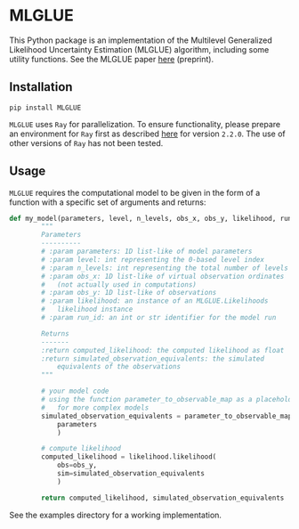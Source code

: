 # MLGLUE
This Python package is an implementation of the Multilevel Generalized Likelihood Uncertainty Estimation (MLGLUE) algorithm, including some utility functions. See the MLGLUE paper [here](doi.org/10.22541/essoar.169833433.35092350/v1) (preprint).

## Installation
`pip install MLGLUE`

`MLGLUE` uses `Ray` for parallelization. To ensure functionality, please prepare an environment for `Ray` first as described [here](https://docs.ray.io/en/releases-2.2.0/ray-overview/installation.html) for version `2.2.0`. The use of other versions of `Ray` has not been tested.

## Usage
`MLGLUE` requires the computational model to be given in the form of a function with a specific set of arguments and returns:

```python
def my_model(parameters, level, n_levels, obs_x, obs_y, likelihood, run_id)
        """
        Parameters
        ----------
        # :param parameters: 1D list-like of model parameters
        # :param level: int representing the 0-based level index
        # :param n_levels: int representing the total number of levels
        # :param obs_x: 1D list-like of virtual observation ordinates
        #	(not actually used in computations)
        # :param obs_y: 1D list-like of observations
        # :param likelihood: an instance of an MLGLUE.Likelihoods
        #	likelihood instance
        # :param run_id: an int or str identifier for the model run

        Returns
        -------
        :return computed_likelihood: the computed likelihood as float
        :return simulated_observation_equivalents: the simulated
        	equivalents of the observations
        """

        # your model code
        # using the function parameter_to_observable_map as a placeholder
        #	for more complex models
        simulated_observation_equivalents = parameter_to_observable_map(
        	parameters
        	)

        # compute likelihood
        computed_likelihood = likelihood.likelihood(
        	obs=obs_y,
        	sim=simulated_observation_equivalents
        	)

        return computed_likelihood, simulated_observation_equivalents
```

See the examples directory for a working implementation.